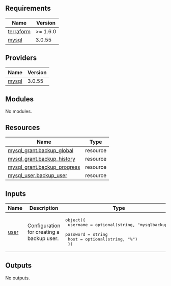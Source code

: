 <!-- BEGIN_TF_DOCS -->
## Requirements

| Name | Version |
|------|---------|
| <a name="requirement_terraform"></a> [terraform](#requirement\_terraform) | >= 1.6.0 |
| <a name="requirement_mysql"></a> [mysql](#requirement\_mysql) | 3.0.55 |

## Providers

| Name | Version |
|------|---------|
| <a name="provider_mysql"></a> [mysql](#provider\_mysql) | 3.0.55 |

## Modules

No modules.

## Resources

| Name | Type |
|------|------|
| [mysql_grant.backup_global](https://registry.terraform.io/providers/petoju/mysql/3.0.55/docs/resources/grant) | resource |
| [mysql_grant.backup_history](https://registry.terraform.io/providers/petoju/mysql/3.0.55/docs/resources/grant) | resource |
| [mysql_grant.backup_progress](https://registry.terraform.io/providers/petoju/mysql/3.0.55/docs/resources/grant) | resource |
| [mysql_user.backup_user](https://registry.terraform.io/providers/petoju/mysql/3.0.55/docs/resources/user) | resource |

## Inputs

| Name | Description | Type | Default | Required |
|------|-------------|------|---------|:--------:|
| <a name="input_user"></a> [user](#input\_user) | Configuration for creating a backup user. | <pre>object({<br>    username = optional(string, "mysqlbackup")<br>    password = string<br>    host     = optional(string, "%")<br>  })</pre> | n/a | yes |

## Outputs

No outputs.
<!-- END_TF_DOCS -->